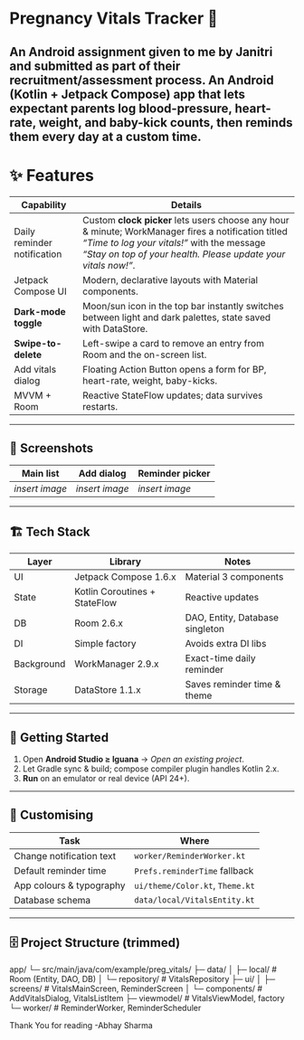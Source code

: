 # Pregnancy Vitals Tracker 🚀
An Android assignment given to me by Janitri and submitted as part of their recruitment/assessment process.
An **Android (Kotlin + Jetpack Compose)** app that lets expectant parents log blood-pressure, heart-rate, weight, and baby-kick counts, then reminds them every day at a custom time.
---
# ✨ Features
| Capability | Details |
|------------|---------|
| Daily reminder notification | Custom **clock picker** lets users choose any hour & minute; WorkManager fires a notification titled *“Time to log your vitals!”* with the message *“Stay on top of your health. Please update your vitals now!”*. |
| Jetpack Compose UI | Modern, declarative layouts with Material components. |
| **Dark-mode toggle** | Moon/sun icon in the top bar instantly switches between light and dark palettes, state saved with DataStore. |
| **Swipe-to-delete** | Left-swipe a card to remove an entry from Room and the on-screen list. |
| Add vitals dialog | Floating Action Button opens a form for BP, heart-rate, weight, baby-kicks. |
| MVVM + Room | Reactive StateFlow updates; data survives restarts. |
---
## 📸 Screenshots
| Main list | Add dialog | Reminder picker |
|-----------|------------|-----------------|
| *insert image* | *insert image* | *insert image* |
---
## 🏗️ Tech Stack
| Layer | Library | Notes |
|-------|---------|-------|
| UI | Jetpack Compose 1.6.x | Material 3 components |
| State | Kotlin Coroutines + StateFlow | Reactive updates |
| DB | Room 2.6.x | DAO, Entity, Database singleton |
| DI | Simple factory | Avoids extra DI libs |
| Background | WorkManager 2.9.x | Exact-time daily reminder |
| Storage | DataStore 1.1.x | Saves reminder time & theme |
---
## 🚀 Getting Started

1. Open **Android Studio ≥ Iguana** → *Open an existing project*.  
2. Let Gradle sync & build; compose compiler plugin handles Kotlin 2.x.  
3. **Run** on an emulator or real device (API 24+).
---
## 🔧 Customising

| Task | Where |
|------|-------|
| Change notification text | `worker/ReminderWorker.kt` |
| Default reminder time | `Prefs.reminderTime` fallback |
| App colours & typography | `ui/theme/Color.kt`, `Theme.kt` |
| Database schema | `data/local/VitalsEntity.kt` |

---

## 🗄️ Project Structure (trimmed)
app/
└─ src/main/java/com/example/preg_vitals/
├─ data/
│ ├─ local/ # Room (Entity, DAO, DB)
│ └─ repository/ # VitalsRepository
├─ ui/
│ ├─ screens/ # VitalsMainScreen, ReminderScreen
│ └─ components/ # AddVitalsDialog, VitalsListItem
├─ viewmodel/ # VitalsViewModel, factory
└─ worker/ # ReminderWorker, ReminderScheduler


Thank You for reading 
-Abhay Sharma
